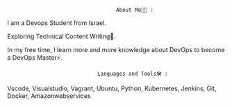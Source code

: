                                        About Me👨‍💻 :
I am a Devops Student from Israel.

Exploring Technical Content Writing🌱.

In my free time, I learn more and more knowledge about DevOps to become a DevOps Master⚡.

                                 Languages and Tools🛠️ :
Vscode, Visualstudio, Vagrant, Ubuntu, Python, Kubernetes, Jenkins, Git, Docker, Amazonwebservices 
